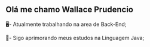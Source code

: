 ## Olá me chamo Wallace Prudencio

🖥️- Atualmente trabalhando na area de Back-End;<p> 
📘- Sigo aprimorando meus estudos na Linguagem Java;
